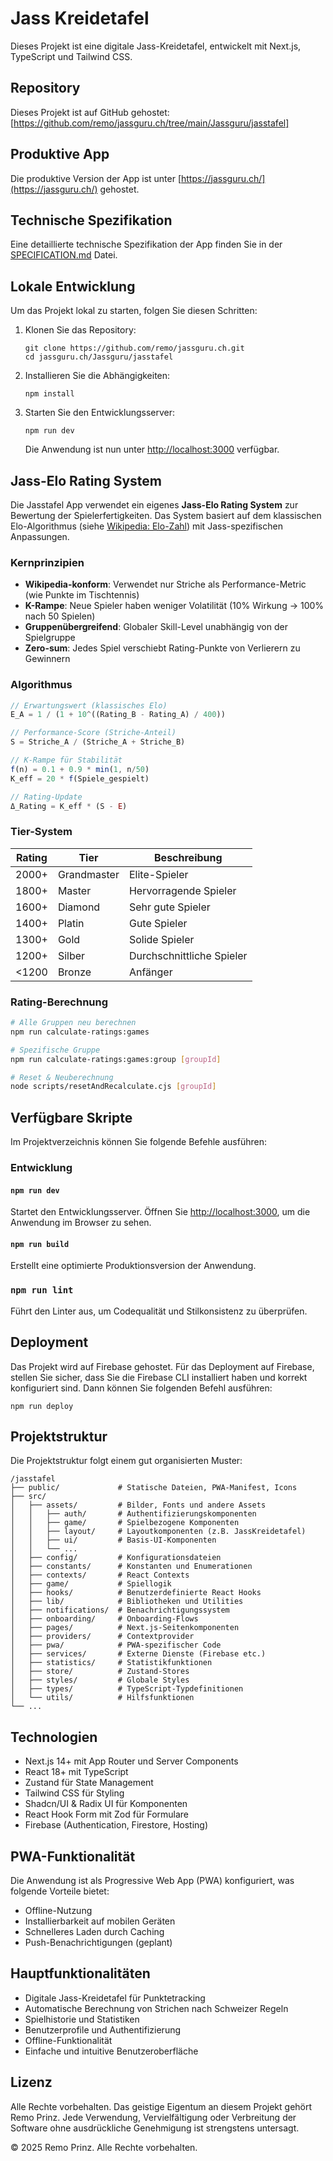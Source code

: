 # Jass Kreidetafel

Dieses Projekt ist eine digitale Jass-Kreidetafel, entwickelt mit Next.js, TypeScript und Tailwind CSS.

## Repository

Dieses Projekt ist auf GitHub gehostet: [https://github.com/remo/jassguru.ch/tree/main/Jassguru/jasstafel]

## Produktive App

Die produktive Version der App ist unter [https://jassguru.ch/](https://jassguru.ch/) gehostet.

## Technische Spezifikation

Eine detaillierte technische Spezifikation der App finden Sie in der [SPECIFICATION.md](./SPECIFICATION.md) Datei.

## Lokale Entwicklung

Um das Projekt lokal zu starten, folgen Sie diesen Schritten:

1. Klonen Sie das Repository:
   ```
   git clone https://github.com/remo/jassguru.ch.git
   cd jassguru.ch/Jassguru/jasstafel
   ```

2. Installieren Sie die Abhängigkeiten:
   ```
   npm install
   ```

3. Starten Sie den Entwicklungsserver:
   ```
   npm run dev
   ```

   Die Anwendung ist nun unter [http://localhost:3000](http://localhost:3000) verfügbar.

## Jass-Elo Rating System

Die Jasstafel App verwendet ein eigenes **Jass-Elo Rating System** zur Bewertung der Spielerfertigkeiten. Das System basiert auf dem klassischen Elo-Algorithmus (siehe [Wikipedia: Elo-Zahl](https://de.wikipedia.org/wiki/Elo-Zahl)) mit Jass-spezifischen Anpassungen.

### Kernprinzipien

- **Wikipedia-konform**: Verwendet nur Striche als Performance-Metric (wie Punkte im Tischtennis)
- **K-Rampe**: Neue Spieler haben weniger Volatilität (10% Wirkung → 100% nach 50 Spielen)
- **Gruppenübergreifend**: Globaler Skill-Level unabhängig von der Spielgruppe
- **Zero-sum**: Jedes Spiel verschiebt Rating-Punkte von Verlierern zu Gewinnern

### Algorithmus

```typescript
// Erwartungswert (klassisches Elo)
E_A = 1 / (1 + 10^((Rating_B - Rating_A) / 400))

// Performance-Score (Striche-Anteil)
S = Striche_A / (Striche_A + Striche_B)

// K-Rampe für Stabilität
f(n) = 0.1 + 0.9 * min(1, n/50)
K_eff = 20 * f(Spiele_gespielt)

// Rating-Update
Δ_Rating = K_eff * (S - E)
```

### Tier-System

| Rating | Tier | Beschreibung |
|--------|------|--------------|
| 2000+ | Grandmaster | Elite-Spieler |
| 1800+ | Master | Hervorragende Spieler |
| 1600+ | Diamond | Sehr gute Spieler |
| 1400+ | Platin | Gute Spieler |
| 1300+ | Gold | Solide Spieler |
| 1200+ | Silber | Durchschnittliche Spieler |
| <1200 | Bronze | Anfänger |

### Rating-Berechnung

```bash
# Alle Gruppen neu berechnen
npm run calculate-ratings:games

# Spezifische Gruppe
npm run calculate-ratings:games:group [groupId]

# Reset & Neuberechnung
node scripts/resetAndRecalculate.cjs [groupId]
```

## Verfügbare Skripte

Im Projektverzeichnis können Sie folgende Befehle ausführen:

### Entwicklung

#### `npm run dev`

Startet den Entwicklungsserver. Öffnen Sie [http://localhost:3000](http://localhost:3000), um die Anwendung im Browser zu sehen.

#### `npm run build`

Erstellt eine optimierte Produktionsversion der Anwendung.

### `npm run lint`

Führt den Linter aus, um Codequalität und Stilkonsistenz zu überprüfen.

## Deployment

Das Projekt wird auf Firebase gehostet. Für das Deployment auf Firebase, stellen Sie sicher, dass Sie die Firebase CLI installiert haben und korrekt konfiguriert sind. Dann können Sie folgenden Befehl ausführen:

```
npm run deploy
```

## Projektstruktur

Die Projektstruktur folgt einem gut organisierten Muster:

```
/jasstafel
├── public/             # Statische Dateien, PWA-Manifest, Icons
├── src/
│   ├── assets/         # Bilder, Fonts und andere Assets
│   │   ├── auth/       # Authentifizierungskomponenten
│   │   ├── game/       # Spielbezogene Komponenten
│   │   ├── layout/     # Layoutkomponenten (z.B. JassKreidetafel)
│   │   ├── ui/         # Basis-UI-Komponenten
│   │   └── ...
│   ├── config/         # Konfigurationsdateien
│   ├── constants/      # Konstanten und Enumerationen
│   ├── contexts/       # React Contexts
│   ├── game/           # Spiellogik
│   ├── hooks/          # Benutzerdefinierte React Hooks
│   ├── lib/            # Bibliotheken und Utilities
│   ├── notifications/  # Benachrichtigungssystem
│   ├── onboarding/     # Onboarding-Flows
│   ├── pages/          # Next.js-Seitenkomponenten
│   ├── providers/      # Contextprovider
│   ├── pwa/            # PWA-spezifischer Code
│   ├── services/       # Externe Dienste (Firebase etc.)
│   ├── statistics/     # Statistikfunktionen
│   ├── store/          # Zustand-Stores
│   ├── styles/         # Globale Styles
│   ├── types/          # TypeScript-Typdefinitionen
│   └── utils/          # Hilfsfunktionen
└── ...
```

## Technologien

- Next.js 14+ mit App Router und Server Components
- React 18+ mit TypeScript
- Zustand für State Management
- Tailwind CSS für Styling
- Shadcn/UI & Radix UI für Komponenten
- React Hook Form mit Zod für Formulare
- Firebase (Authentication, Firestore, Hosting)

## PWA-Funktionalität

Die Anwendung ist als Progressive Web App (PWA) konfiguriert, was folgende Vorteile bietet:
- Offline-Nutzung
- Installierbarkeit auf mobilen Geräten
- Schnelleres Laden durch Caching
- Push-Benachrichtigungen (geplant)

## Hauptfunktionalitäten

- Digitale Jass-Kreidetafel für Punktetracking
- Automatische Berechnung von Strichen nach Schweizer Regeln
- Spielhistorie und Statistiken
- Benutzerprofile und Authentifizierung
- Offline-Funktionalität
- Einfache und intuitive Benutzeroberfläche

## Lizenz

Alle Rechte vorbehalten. Das geistige Eigentum an diesem Projekt gehört Remo Prinz. Jede Verwendung, Vervielfältigung oder Verbreitung der Software ohne ausdrückliche Genehmigung ist strengstens untersagt.

© 2025 Remo Prinz. Alle Rechte vorbehalten. 